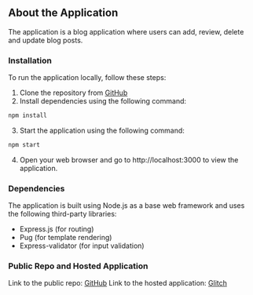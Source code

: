 ## About the Application 
The application is a blog application where users can add, review, delete and update blog posts.
 
### Installation
To run the application locally, follow these steps:

1. Clone the repository from [GitHub](https://github.com/00014055/animeList.git)
2. Install dependencies using the following command:


```bash
npm install
```
3. Start the application using the following command:
```bash
npm start
```
4. Open your web browser and go to http://localhost:3000 to view the application.

### Dependencies

The application is built using Node.js as a base web framework and uses the following third-party libraries:

- Express.js (for routing)
- Pug (for template rendering)
- Express-validator (for input validation)


### Public Repo and Hosted Application
Link to the public repo: [GitHub](https://github.com/00014055/animeList.git)
Link to the hosted application: [Glitch](https://glitch.com/)

